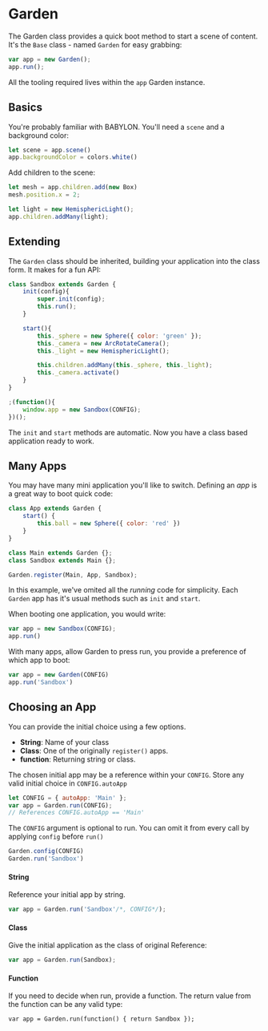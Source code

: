 # Garden

The Garden class provides a quick boot method to start a scene of content. It's the `Base` class - named `Garden` for easy grabbing:

```js
var app = new Garden();
app.run();
```

All the tooling required lives within the `app` Garden instance.

## Basics

You're probably familiar with BABYLON. You'll need a `scene` and a background color:

```js
let scene = app.scene()
app.backgroundColor = colors.white()
```

Add children to the scene:

```js
let mesh = app.children.add(new Box)
mesh.position.x = 2;

let light = new HemisphericLight();
app.children.addMany(light);
```

## Extending

The `Garden` class should be inherited, building your application into the class form. It makes for a fun API:

```js
class Sandbox extends Garden {
    init(config){
        super.init(config);
        this.run();
    }

    start(){
        this._sphere = new Sphere({ color: 'green' });
        this._camera = new ArcRotateCamera();
        this._light = new HemisphericLight();

        this.children.addMany(this._sphere, this._light);
        this._camera.activate()
    }
}

;(function(){
    window.app = new Sandbox(CONFIG);
})();
```

The `init` and `start` methods are automatic. Now you have a class based application ready to work.


## Many Apps

You may have many mini application you'll like to switch. Defining an _app_ is a great way to boot quick code:

```js
class App extends Garden {
    start() {
        this.ball = new Sphere({ color: 'red' })
    }
}

class Main extends Garden {};
class Sandbox extends Main {};

Garden.register(Main, App, Sandbox);
```

In this example, we've omited all the _running_ code for simplicity. Each `Garden` app has it's usual methods such as `init` and `start`.

When booting one application, you would write:

```js
var app = new Sandbox(CONFIG);
app.run()
```

With many apps, allow Garden to press run, you provide a preference of which app to boot:

```js
var app = new Garden(CONFIG)
app.run('Sandbox')
```

## Choosing an App

You can provide the initial choice using a few options.

+ **String**: Name of your class
+ **Class**: One of the originally `register()` apps.
+ **function**: Returning string or class.

The chosen initial app may be a reference within your `CONFIG`. Store any valid initial choice in `CONFIG.autoApp`

```js
let CONFIG = { autoApp: 'Main' };
var app = Garden.run(CONFIG);
// References CONFIG.autoApp == 'Main'
```

The `CONFIG` argument is optional to run. You can omit it from every call by applying `config` before `run()`

```js
Garden.config(CONFIG)
Garden.run('Sandbox')
```

#### String

Reference your initial app by string.

```js
var app = Garden.run('Sandbox'/*, CONFIG*/);
```

#### Class

Give the initial application as the class of original Reference:

```js
var app = Garden.run(Sandbox);
```

#### Function

If you need to decide when run, provide a function. The return value from the function can be any valid type:

```
var app = Garden.run(function() { return Sandbox });
```

